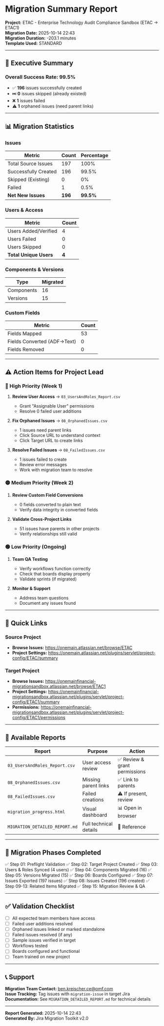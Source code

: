 # Migration Summary Report

**Project:** ETAC - Enterprise Technology Audit Compliance Sandbox (ETAC → ETAC1)  
**Migration Date:** 2025-10-14 22:43  
**Migration Duration:** -203.1 minutes  
**Template Used:** STANDARD

---

## 🎯 Executive Summary

### Overall Success Rate: **99.5%**

- ✅ **196** issues successfully created
- ⏭️ **0** issues skipped (already existed)
- ❌ **1** issues failed
- ⚠️ **1** orphaned issues (need parent links)

---

## 📊 Migration Statistics

### Issues
| Metric | Count | Percentage |
|--------|-------|------------|
| Total Source Issues | 197 | 100% |
| Successfully Created | 196 | 99.5% |
| Skipped (Existing) | 0 | 0% |
| Failed | 1 | 0.5% |
| **Net New Issues** | **196** | **99.5%** |

### Users & Access
| Metric | Count |
|--------|-------|
| Users Added/Verified | 4 |
| Users Failed | 0 |
| Users Skipped | 0 |
| **Total Unique Users** | **4** |

### Components & Versions
| Type | Migrated |
|------|----------|
| Components | 16 |
| Versions | 15 |

### Custom Fields
| Metric | Count |
|--------|-------|
| Fields Mapped | 53 |
| Fields Converted (ADF→Text) | 0 |
| Fields Removed | 0 |

---

## ⚠️ Action Items for Project Lead

### 🔴 High Priority (Week 1)
1. **Review User Access** → `03_UsersAndRoles_Report.csv`
   - Grant "Assignable User" permissions
   - Resolve 0 failed user additions

2. **Fix Orphaned Issues** → `08_OrphanedIssues.csv`
   - 1 issues need parent links
   - Click Source URL to understand context
   - Click Target URL to create links

3. **Resolve Failed Issues** → `08_FailedIssues.csv`
   - 1 issues failed to create
   - Review error messages
   - Work with migration team to resolve

### 🟡 Medium Priority (Week 2)
1. **Review Custom Field Conversions**
   - 0 fields converted to plain text
   - Verify data integrity in converted fields

2. **Validate Cross-Project Links**
   - 51 issues have parents in other projects
   - Verify relationships still valid

### 🟢 Low Priority (Ongoing)
1. **Team QA Testing**
   - Verify workflows function correctly
   - Check that boards display properly
   - Validate sprints (if migrated)

2. **Monitor & Support**
   - Address team questions
   - Document any issues found

---

## 🔗 Quick Links

### Source Project
- **Browse Issues:** https://onemain.atlassian.net/browse/ETAC
- **Project Settings:** https://onemain.atlassian.net/plugins/servlet/project-config/ETAC/summary

### Target Project
- **Browse Issues:** https://onemainfinancial-migrationsandbox.atlassian.net/browse/ETAC1
- **Project Settings:** https://onemainfinancial-migrationsandbox.atlassian.net/plugins/servlet/project-config/ETAC1/summary
- **Permissions:** https://onemainfinancial-migrationsandbox.atlassian.net/plugins/servlet/project-config/ETAC1/permissions

---

## 📁 Available Reports

| Report | Purpose | Action |
|--------|---------|--------|
| `03_UsersAndRoles_Report.csv` | User access review | ✅ Review & grant permissions |
| `08_OrphanedIssues.csv` | Missing parent links | ✅ Link to parents |
| `08_FailedIssues.csv` | Failed creations | ⚠️ If present, review |
| `migration_progress.html` | Visual dashboard | 📊 Open in browser |
| `MIGRATION_DETAILED_REPORT.md` | Full technical details | 📖 Reference |

---

## 🎯 Migration Phases Completed

✅ Step 01: Preflight Validation
✅ Step 02: Target Project Created
✅ Step 03: Users & Roles Synced (4 users)
✅ Step 04: Components Migrated (16)
✅ Step 05: Versions Migrated (15)
✅ Step 06: Boards Configured
✅ Step 07: Issues Exported (197 issues)
✅ Step 08: Issues Created (196 created)
✅ Step 09-13: Related Items Migrated
✅ Step 15: Migration Review & QA

---

## ✅ Validation Checklist

- [ ] All expected team members have access
- [ ] Failed user additions resolved
- [ ] Orphaned issues linked or marked standalone
- [ ] Failed issues resolved (if any)
- [ ] Sample issues verified in target
- [ ] Workflows tested
- [ ] Boards configured and functional
- [ ] Team trained on new project

---

## 📞 Support

**Migration Team Contact:** ben.kreischer.ce@omf.com  
**Issue Tracking:** Tag issues with `migration-issue` in target Jira  
**Documentation:** See `MIGRATION_DETAILED_REPORT.md` for technical details

---

**Report Generated:** 2025-10-14 22:43  
**Generated By:** Jira Migration Toolkit v2.0


